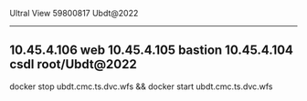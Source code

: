 Ultral View
59800817
Ubdt@2022

-----------------
10.45.4.106  web
10.45.4.105  bastion
10.45.4.104 csdl
root/Ubdt@2022
----------------

docker stop ubdt.cmc.ts.dvc.wfs && docker start ubdt.cmc.ts.dvc.wfs